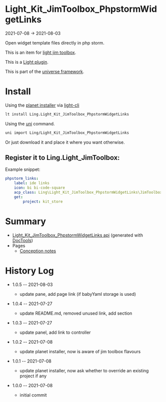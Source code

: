 Light_Kit_JimToolbox_PhpstormWidgetLinks
===========
2021-07-08 -> 2021-08-03



Open widget template files directly in php storm.

This is an item for [light jim toolbox](https://github.com/lingtalfi/Light_JimToolbox).




This is a [Light plugin](https://github.com/lingtalfi/Light/blob/master/doc/pages/plugin.md).

This is part of the [universe framework](https://github.com/karayabin/universe-snapshot).


Install
==========

Using the [planet installer](https://github.com/lingtalfi/Light_PlanetInstaller) via [light-cli](https://github.com/lingtalfi/Light_Cli)
```bash
lt install Ling.Light_Kit_JimToolbox_PhpstormWidgetLinks
```

Using the [uni](https://github.com/lingtalfi/universe-naive-importer) command.
```bash
uni import Ling/Light_Kit_JimToolbox_PhpstormWidgetLinks
```

Or just download it and place it where you want otherwise.




Register it to Ling.Light_JimToolbox:
------

Example snippet:

```yaml
phpstorm_links: 
    label: ide links
    icon: bi bi-code-square
    acp_class: Ling\Light_Kit_JimToolbox_PhpstormWidgetLinks\JimToolbox\PhpstormWidgetLinksToolbox
    get: 
        project: kit_store

```





Summary
===========
- [Light_Kit_JimToolbox_PhpstormWidgetLinks api](https://github.com/lingtalfi/Light_Kit_JimToolbox_PhpstormWidgetLinks/blob/master/doc/api/Ling/Light_Kit_JimToolbox_PhpstormWidgetLinks.md) (generated with [DocTools](https://github.com/lingtalfi/DocTools))
- Pages
    - [Conception notes](https://github.com/lingtalfi/Light_Kit_JimToolbox_PhpstormWidgetLinks/blob/master/doc/pages/conception-notes.md)






History Log
=============

- 1.0.5 -- 2021-08-03

    - update pane, add page link (if babyYaml storage is used)

- 1.0.4 -- 2021-07-27

    - update README.md, removed unused link, add section
  
- 1.0.3 -- 2021-07-27

    - update panel, add link to controller  
  
- 1.0.2 -- 2021-07-08

    - update planet installer, now is aware of jim toolbox flavours  
  
- 1.0.1 -- 2021-07-08

    - update planet installer, now ask whether to override an existing project if any 
  
- 1.0.0 -- 2021-07-08

    - initial commit